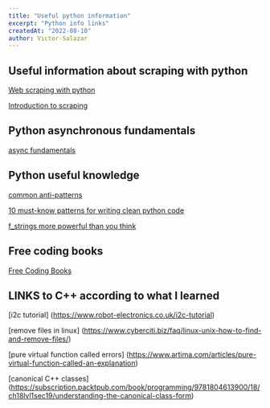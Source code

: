 ```yaml
---
title: "Useful python information"
excerpt: "Python info links"
createdAt: "2022-08-10"
author: Victor-Salazar
---
```


## Useful information about scraping with python

[Web scraping with python](https://scrape-it.cloud/blog/web-scraping-with-python)

[Introduction to scraping](https://blog.octachart.com/a-practical-introduction-to-web-scraping-with-python)

## Python asynchronous fundamentals

[async fundamentals](https://jwodder.github.io/kbits/posts/pyasync-fundam/)

## Python useful knowledge

[common anti-patterns](https://tvkoushik.medium.com/common-python-anti-patterns-to-watch-out-for-9271d13a3f8e)

[10 must-know patterns for writing clean python code](https://dev.to/alexomeyer/10-must-know-patterns-for-writing-clean-code-with-python-56bf)

[f_strings more powerful than you think](https://towardsdatascience.com/python-f-strings-are-more-powerful-than-you-might-think-8271d3efbd7d?gi=2ea693a26dae)

## Free coding books
[Free Coding Books](https://www.theinsaneapp.com/2021/01/free-programming-books.html)

## LINKS to C++ according to what I learned 
[i2c tutorial] (https://www.robot-electronics.co.uk/i2c-tutorial)

[remove files in linux] (https://www.cyberciti.biz/faq/linux-unix-how-to-find-and-remove-files/)

[pure virtual function called errors] (https://www.artima.com/articles/pure-virtual-function-called-an-explanation)

[canonical C++ classes] (https://subscription.packtpub.com/book/programming/9781804613900/18/ch18lvl1sec19/understanding-the-canonical-class-form)

